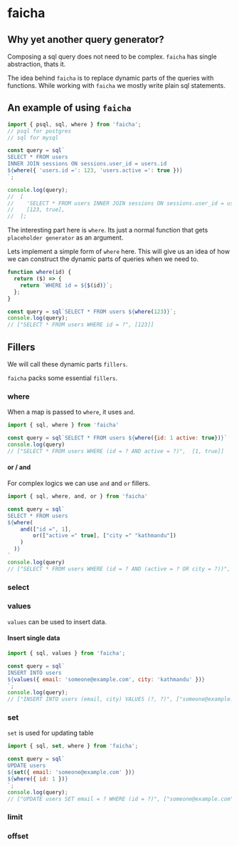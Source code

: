 # faicha

## Why yet another query generator?

Composing a sql query does not need to be complex.
`faicha` has single abstraction, thats it.

The idea behind `faicha` is to replace dynamic parts of
the queries with functions. While working with `faicha`
we mostly write plain sql statements.

## An example of using `faicha`

```javascript
import { psql, sql, where } from 'faicha';
// psql for postgres
// sql for mysql

const query = sql`
SELECT * FROM users
INNER JOIN sessions ON sessions.user_id = users.id
${where({ 'users.id =': 123, 'users.active =': true })}
`;

console.log(query);
//  [
//    'SELECT * FROM users INNER JOIN sessions ON sessions.user_id = users.id WHERE users.id = ? AND users.active = ?',
//    [123, true],
//  ];
```

The interesting part here is `where`. Its just a normal function
that gets `placeholder generator` as an argument.

Lets implement a simple form of `where` here. This will give us
an idea of how we can construct the dynamic parts of queries
when we need to.

```javascript
function where(id) {
  return ($) => {
    return `WHERE id = ${$(id)}`;
  };
}

const query = sql`SELECT * FROM users ${where(123)}`;
console.log(query);
// ["SELECT * FROM users WHERE id = ?", [123]]
```

## Fillers

We will call these dynamic parts `fillers`.

`faicha` packs some essential `fillers`.

### where

When a map is passed to `where`, it uses `and`.

```javascript
import { sql, where } from 'faicha'

const query = sql`SELECT * FROM users ${where({id: 1 active: true})}`
console.log(query)
// ["SELECT * FROM users WHERE (id = ? AND active = ?)",  [1, true]]
```

#### or / and

For complex logics we can use `and` and `or` fillers.

```javascript
import { sql, where, and, or } from 'faicha'

const query = sql`
SELECT * FROM users
${where(
    and(["id =", 1],
        or(["active =" true], ["city =" "kathmandu"])
    )
  )}
`
console.log(query)
// ["SELECT * FROM users WHERE (id = ? AND (active = ? OR city = ?))", [1, true, "kathmandu"]]
```

### select

### values

`values` can be used to insert data.

#### Insert single data

```javascript
import { sql, values } from 'faicha';

const query = sql`
INSERT INTO users
${values({ email: 'someone@example.com', city: 'kathmandu' })}
`;
console.log(query);
// ["INSERT INTO users (email, city) VALUES (?, ?)", ["someone@example.com", "kathmandu"]]
```

### set

`set` is used for updating table

```javascript
import { sql, set, where } from 'faicha';

const query = sql`
UPDATE users
${set({ email: 'someone@example.com' })}
${where({ id: 1 })}
`;
console.log(query);
// ["UPDATE users SET email = ? WHERE (id = ?)", ["someone@example.com", 1]]
```

### limit

### offset
